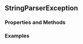 ## <a id="McUtils.McUtils.Parsers.StringParser.StringParserException">StringParserException</a>


### Properties and Methods


### Examples


